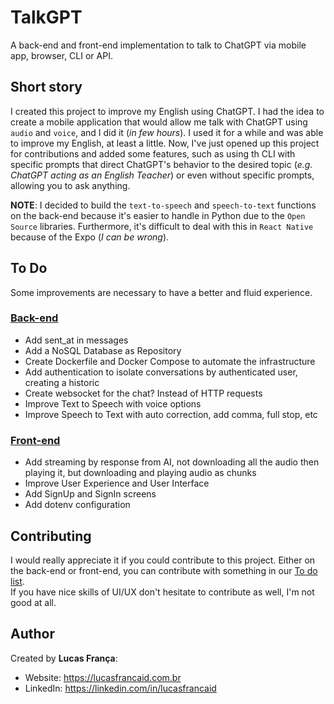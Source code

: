 # TalkGPT
A back-end and front-end implementation to talk to ChatGPT via mobile app, browser, CLI or API.

## Short story
I created this project to improve my English using ChatGPT. 
I had the idea to create a mobile application that would allow me talk with ChatGPT using `audio` and `voice`, and I did it (_in few hours_). 
I used it for a while and was able to improve my English, at least a little. 
Now, I've just opened up this project for contributions and added some features, such as using th CLI with specific prompts that direct ChatGPT's behavior to the desired topic (_e.g. ChatGPT acting as an English Teacher_) or even without specific prompts, allowing you to ask anything.

**NOTE**: I decided to build the `text-to-speech` and `speech-to-text` functions on the back-end because it's easier to handle in Python due to the `Open Source` libraries. Furthermore, it's difficult to deal with this in `React Native` because of the Expo (_I can be wrong_).

## To Do
Some improvements are necessary to have a better and fluid experience.

### [Back-end](./backend/)
* Add sent_at in messages
* Add a NoSQL Database as Repository
* Create Dockerfile and Docker Compose to automate the infrastructure
* Add authentication to isolate conversations by authenticated user, creating a historic
* Create websocket for the chat? Instead of HTTP requests
* Improve Text to Speech with voice options
* Improve Speech to Text with auto correction, add comma, full stop, etc

### [Front-end](./frontend/)
* Add streaming by response from AI, not downloading all the audio then playing it, but downloading and playing audio as chunks
* Improve User Experience and User Interface
* Add SignUp and SignIn screens
* Add dotenv configuration

## Contributing
I would really appreciate it if you could contribute to this project. Either on the back-end or front-end, you can contribute with something in our [To do list](#to-do).  
If you have nice skills of UI/UX don't hesitate to contribute as well, I'm not good at all.

## Author
Created by **Lucas França**:
* Website: https://lucasfrancaid.com.br
* LinkedIn: https://linkedin.com/in/lucasfrancaid
